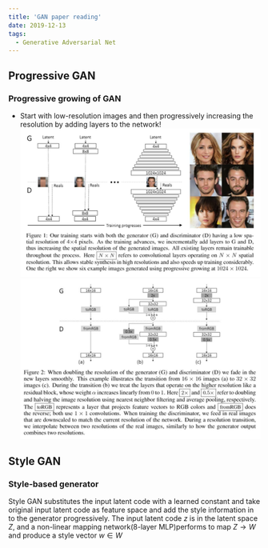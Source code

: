 ```yaml
---
title: 'GAN paper reading'
date: 2019-12-13
tags:
  - Generative Adversarial Net
---
```


## Progressive GAN 
### Progressive growing of GAN
- Start with low-resolution images and then progressively increasing the resolution by adding layers to the network!
![PGGAN](../images/post_images/gan/a.jpg)
![PGGANB](../images/post_images/gan/pgana.jpg)

## Style GAN
### Style-based generator
Style GAN substitutes the input latent code with a learned constant and take original input latent code as feature space and add the style information in to the generator progressively. The input latent code $z$ is in the latent space $Z$, and a non-linear mapping network(8-layer MLP)performs to map $Z \to W$ and produce a style vector $w \in W$
